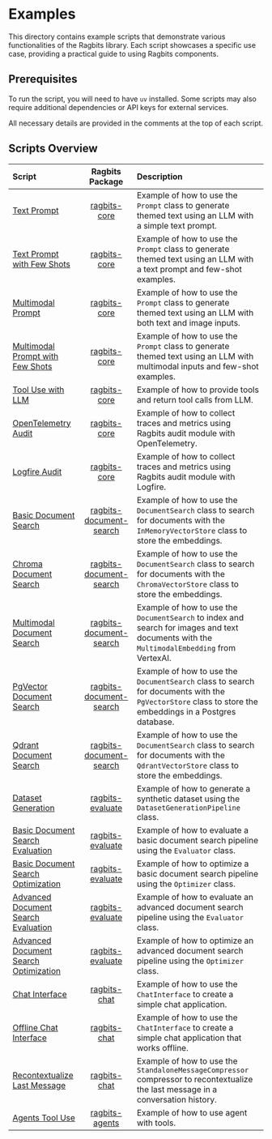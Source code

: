 # Examples

This directory contains example scripts that demonstrate various functionalities of the Ragbits library.
Each script showcases a specific use case, providing a practical guide to using Ragbits components.

## Prerequisites

To run the script, you will need to have `uv` installed.
Some scripts may also require additional dependencies or API keys for external services.

All necessary details are provided in the comments at the top of each script.

## Scripts Overview

| Script                                                                                          |                       Ragbits Package                       | Description                                                                                                                                             |
|:------------------------------------------------------------------------------------------------|:-----------------------------------------------------------:|:--------------------------------------------------------------------------------------------------------------------------------------------------------|
| [Text Prompt](examples/core/prompt/text.py)                                                     |            [ragbits-core](packages/ragbits-core)            | Example of how to use the `Prompt` class to generate themed text using an LLM with a simple text prompt.                                                |
| [Text Prompt with Few Shots](examples/core/prompt/text_with_few_shots.py)                       |            [ragbits-core](packages/ragbits-core)            | Example of how to use the `Prompt` class to generate themed text using an LLM with a text prompt and few-shot examples.                                 |
| [Multimodal Prompt](examples/core/prompt/multimodal.py)                                         |            [ragbits-core](packages/ragbits-core)            | Example of how to use the `Prompt` class to generate themed text using an LLM with both text and image inputs.                                          |
| [Multimodal Prompt with Few Shots](examples/core/prompt/multimodal_with_few_shots.py)           |            [ragbits-core](packages/ragbits-core)            | Example of how to use the `Prompt` class to generate themed text using an LLM with multimodal inputs and few-shot examples.                             |
| [Tool Use with LLM](examples/core/llms/tool_use.py)                                             |            [ragbits-core](packages/ragbits-core)            | Example of how to provide tools and return tool calls from LLM.                                                                                         |
| [OpenTelemetry Audit](examples/core/audit/otel.py)                                              |            [ragbits-core](packages/ragbits-core)            | Example of how to collect traces and metrics using Ragbits audit module with OpenTelemetry.                                                             |
| [Logfire Audit](examples/core/audit/logfire_.py)                                                |            [ragbits-core](packages/ragbits-core)            | Example of how to collect traces and metrics using Ragbits audit module with Logfire.                                                                   |
| [Basic Document Search](examples/document-search/basic.py)                                      | [ragbits-document-search](packages/ragbits-document-search) | Example of how to use the `DocumentSearch` class to search for documents with the `InMemoryVectorStore` class to store the embeddings.                  |
| [Chroma Document Search](examples/document-search/chroma.py)                                    | [ragbits-document-search](packages/ragbits-document-search) | Example of how to use the `DocumentSearch` class to search for documents with the `ChromaVectorStore` class to store the embeddings.                    |
| [Multimodal Document Search](examples/document-search/multimodal.py)                            | [ragbits-document-search](packages/ragbits-document-search) | Example of how to use the `DocumentSearch` to index and search for images and text documents with the `MultimodalEmbedding` from VertexAI.              |
| [PgVector Document Search](examples/document-search/pgvector.py)                                | [ragbits-document-search](packages/ragbits-document-search) | Example of how to use the `DocumentSearch` class to search for documents with the `PgVectorStore` class to store the embeddings in a Postgres database. |
| [Qdrant Document Search](examples/document-search/qdrant.py)                                    | [ragbits-document-search](packages/ragbits-document-search) | Example of how to use the `DocumentSearch` class to search for documents with the `QdrantVectorStore` class to store the embeddings.                    |
| [Dataset Generation](examples/evaluate/dataset-generator/generate.py)                           |        [ragbits-evaluate](packages/ragbits-evaluate)        | Example of how to generate a synthetic dataset using the `DatasetGenerationPipeline` class.                                                             |
| [Basic Document Search Evaluation](examples/evaluate/document-search/basic/evaluate.py)         |        [ragbits-evaluate](packages/ragbits-evaluate)        | Example of how to evaluate a basic document search pipeline using the `Evaluator` class.                                                                |
| [Basic Document Search Optimization](examples/evaluate/document-search/basic/optimize.py)       |        [ragbits-evaluate](packages/ragbits-evaluate)        | Example of how to optimize a basic document search pipeline using the `Optimizer` class.                                                                |
| [Advanced Document Search Evaluation](examples/evaluate/document-search/advanced/evaluate.py)   |        [ragbits-evaluate](packages/ragbits-evaluate)        | Example of how to evaluate an advanced document search pipeline using the `Evaluator` class.                                                            |
| [Advanced Document Search Optimization](examples/evaluate/document-search/advanced/optimize.py) |        [ragbits-evaluate](packages/ragbits-evaluate)        | Example of how to optimize an advanced document search pipeline using the `Optimizer` class.                                                            |
| [Chat Interface](examples/chat/chat.py)                                                         |            [ragbits-chat](packages/ragbits-chat)            | Example of how to use the `ChatInterface` to create a simple chat application.                                                                          |
| [Offline Chat Interface](examples/chat/offline_chat.py)                                         |            [ragbits-chat](packages/ragbits-chat)            | Example of how to use the `ChatInterface` to create a simple chat application that works offline.                                                       |
| [Recontextualize Last Message](examples/chat/recontextualize_message.py)                        |            [ragbits-chat](packages/ragbits-chat)            | Example of how to use the `StandaloneMessageCompressor` compressor to recontextualize the last message in a conversation history.                       |
| [Agents Tool Use](examples/agents/tool_use.py)                                                  |          [ragbits-agents](packages/ragbits-agents)          | Example of how to use agent with tools.                                                                                                                 |